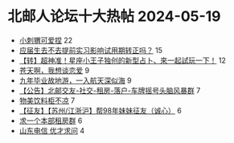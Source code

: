 # 北邮人论坛十大热帖 2024-05-19

- [小刺猬可爱捏](https://bbs.byr.cn/article/Picture/3362659) 22
- [应届生去不去提前实习影响试用期转正吗？](https://bbs.byr.cn/article/Job/2212126) 15
- [【转】超神准！星座小王子独创的新型占卜、來一起試玩一下！](https://bbs.byr.cn/article/Constellations/326533) 12
- [苍天啊，我想谈恋爱](https://bbs.byr.cn/article/Feeling/3204192) 9
- [九年毕业故地游，一入航天深似海](https://bbs.byr.cn/article/WorkLife/1214634) 9
- [【公告】北邮交友-社交-租房-落户-车牌摇号头脑风暴群](https://bbs.byr.cn/article/BYRatSH/9605) 7
- [物美饮料柜不凉](https://bbs.byr.cn/article/Talking/6417866) 7
- [【征友】【苏州/江浙沪】帮98年妹妹征友（诚心）](https://bbs.byr.cn/article/Friends/2053213) 6
- [求一个本部租房群](https://bbs.byr.cn/article/Home/137543) 6
- [山东电信 优才求问](https://bbs.byr.cn/article/Shandong/425501) 4


